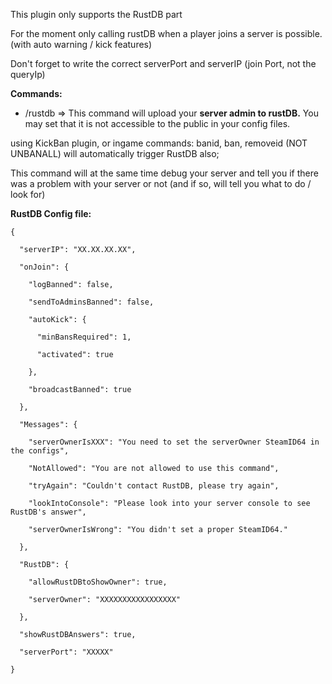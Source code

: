 This plugin only supports the RustDB part


For the moment only calling rustDB when a player joins a server is possible. (with auto warning / kick features)


Don't forget to write the correct serverPort and serverIP (join Port, not the queryIp)

**Commands:**
- /rustdb => This command will upload your **server admin to rustDB.** You may set that it is not accessible to the public in your config files.

using KickBan plugin, or ingame commands: banid, ban, removeid (NOT UNBANALL) will automatically trigger RustDB also;


This command will at the same time debug your server and tell you if there was a problem with your server or not (and if so, will tell you what to do / look for)

**RustDB Config file:**

````
{

  "serverIP": "XX.XX.XX.XX",

  "onJoin": {

    "logBanned": false,

    "sendToAdminsBanned": false,

    "autoKick": {

      "minBansRequired": 1,

      "activated": true

    },

    "broadcastBanned": true

  },

  "Messages": {

    "serverOwnerIsXXX": "You need to set the serverOwner SteamID64 in the configs",

    "NotAllowed": "You are not allowed to use this command",

    "tryAgain": "Couldn't contact RustDB, please try again",

    "lookIntoConsole": "Please look into your server console to see RustDB's answer",

    "serverOwnerIsWrong": "You didn't set a proper SteamID64."

  },

  "RustDB": {

    "allowRustDBtoShowOwner": true,

    "serverOwner": "XXXXXXXXXXXXXXXXX"

  },

  "showRustDBAnswers": true,

  "serverPort": "XXXXX"

}
````